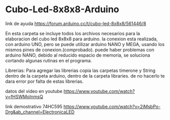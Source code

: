 # Cubo-Led-8x8x8-Arduino

link de ayuda
https://forum.arduino.cc/t/cubo-led-8x8x8/561446/8

En esta carpeta se incluye todos los archivos 
necesarios para la elaboracion del cubo led 8x8x8 
para arduino.
la conexion esta realizada, con arduino UNO, pero
se puede utilizar arduino NANO y MEGA, usando los mismos pines 
de conexion.(comprobado).
puede haber problemas con arduino NANO, debido al
reducido espacio de memoria, se soluciona cortando
algunas rutinas en el programa.


Librerias: Para agregar las librerias copia las carpetas timerone y String dentro de la carpeta arduino, dentro de la carpeta libraries. 
de no hacerlo te dara error por falta de estas librerias.

datos del video en youtube
https://www.youtube.com/watch?v=fHSWMoInmsQ

link demostrativo 74HC595
https://www.youtube.com/watch?v=2iMsbPo-Drg&ab_channel=ElectronicaLED
